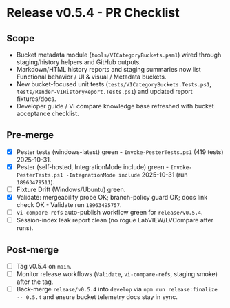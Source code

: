 <!-- markdownlint-disable-next-line MD041 -->
# Release v0.5.4 - PR Checklist

## Scope

- Bucket metadata module (`tools/VICategoryBuckets.psm1`) wired through staging/history helpers and GitHub outputs.
- Markdown/HTML history reports and staging summaries now list Functional behavior / UI & visual / Metadata buckets.
- New bucket-focused unit tests (`tests/VICategoryBuckets.Tests.ps1`, `tests/Render-VIHistoryReport.Tests.ps1`) and
  updated report fixtures/docs.
- Developer guide / VI compare knowledge base refreshed with bucket acceptance checklist.

## Pre-merge

- [x] Pester tests (windows-latest) green - `Invoke-PesterTests.ps1` (419 tests) 2025-10-31.
- [x] Pester (self-hosted, IntegrationMode include) green - `Invoke-PesterTests.ps1 -IntegrationMode include` 2025-10-31 (run `18963479511`).
- [ ] Fixture Drift (Windows/Ubuntu) green.
- [x] Validate: mergeability probe OK; branch-policy guard OK; docs link check OK - Validate run `18963495757`.
- [ ] `vi-compare-refs` auto-publish workflow green for `release/v0.5.4`.
- [ ] Session-index leak report clean (no rogue LabVIEW/LVCompare after runs).

## Post-merge

- [ ] Tag v0.5.4 on `main`.
- [ ] Monitor release workflows (`Validate`, `vi-compare-refs`, staging smoke) after the tag.
- [ ] Back-merge `release/v0.5.4` into `develop` via `npm run release:finalize -- 0.5.4` and ensure bucket telemetry docs stay in sync.

